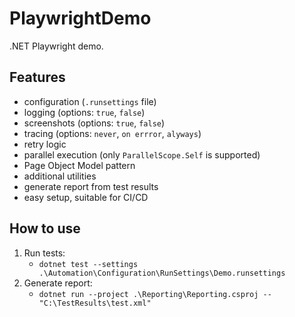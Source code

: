 # PlaywrightDemo
.NET Playwright demo.

## Features
- configuration (`.runsettings` file)
- logging (options: `true`, `false`)
- screenshots (options: `true`, `false`)
- tracing (options: `never`, `on errror`, `alyways`)
- retry logic
- parallel execution (only `ParallelScope.Self` is supported)
- Page Object Model pattern
- additional utilities
- generate report from test results
- easy setup, suitable for CI/CD

## How to use
1. Run tests:
	- `dotnet test --settings .\Automation\Configuration\RunSettings\Demo.runsettings`
2. Generate report:
	- `dotnet run --project .\Reporting\Reporting.csproj -- "C:\TestResults\test.xml"`
